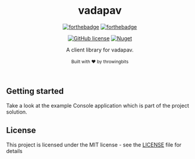 ﻿﻿﻿﻿<h1 align="center">vadapav</h1><div align="center">

[![forthebadge](https://forthebadge.com/images/badges/fuck-it-ship-it.svg)](https://forthebadge.com)
[![forthebadge](https://forthebadge.com/images/badges/made-with-c-sharp.svg)](https://forthebadge.com)

[![GitHub license](https://img.shields.io/github/license/throwingbits/Vadapav.svg?longCache=true&style=flat-square)](https://github.com/throwingbits/Vadapav/blob/master/LICENSE.txt)
[![Nuget](https://img.shields.io/nuget/v/Vadapav.svg?style=flat-square)](https://www.nuget.org/packages/Vadapav/)

A client library for vadapav.
<br>
<br>
<sub>Built with ❤︎ by throwingbits</sub>
</div><br>

## Getting started
Take a look at the example Console application which is part of the project solution.

## License

This project is licensed under the MIT license - see the [LICENSE](LICENSE.txt) file for details
